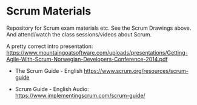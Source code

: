 # Scrum Materials 
Repository for Scrum exam materials etc. See the Scrum Drawings above. And attend/watch the class sessions/videos about Scrum.

A pretty correct intro presentation: https://www.mountaingoatsoftware.com/uploads/presentations/Getting-Agile-With-Scrum-Norwegian-Developers-Conference-2014.pdf 

+ The Scrum Guide - English
https://www.scrum.org/resources/scrum-guide

+ Scrum Guide - English Audio:
https://www.implementingscrum.com/scrum-guide/
